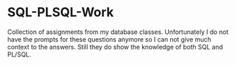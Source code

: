 # SQL-PLSQL-Work
Collection of assignments from my database classes.
Unfortunately I do not have the prompts for these questions anymore so I can not give much context to the answers.
Still they do show the knowledge of both SQL and PL/SQL.
